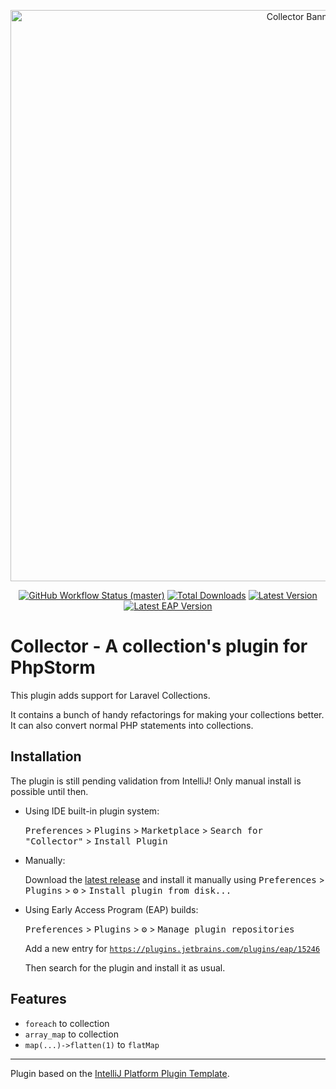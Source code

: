 <p align="center">
    <img src="/art/banner.png" width="914" title="Collector Banner">
    <p align="center">
        <a href="https://github.com/olivernybroe/collections-intellij/workflows"><img alt="GitHub Workflow Status (master)" src="https://github.com/olivernybroe/collections-intellij/workflows/Build/badge.svg"></a>
        <a href="https://plugins.jetbrains.com/plugin/15246"><img alt="Total Downloads" src="https://img.shields.io/jetbrains/plugin/d/15246"></a>
        <a href="https://plugins.jetbrains.com/plugin/15246"><img alt="Latest Version" src="https://img.shields.io/jetbrains/plugin/v/15246"></a>
	    <a href="https://plugins.jetbrains.com/plugin/15246"><img alt="Latest EAP Version" src="https://img.shields.io/badge/dynamic/xml?label=EAP version&query=%2Fplugin-repository%2Fcategory%2Fidea-plugin%5B1%5D%2Fversion&url=https%3A%2F%2Fplugins.jetbrains.com%2Fplugins%2Flist%3Fchannel%3Deap%26pluginId%3D15246"></a>
    </p>
</p>

# Collector - A collection's plugin for PhpStorm

<!-- Plugin description -->
This plugin adds support for Laravel Collections.

It contains a bunch of handy refactorings for making your collections better.  
It can also convert normal PHP statements into collections.
<!-- Plugin description end -->

## Installation
The plugin is still pending validation from IntelliJ! Only manual install is possible until then.


- Using IDE built-in plugin system:

  <kbd>Preferences</kbd> > <kbd>Plugins</kbd> > <kbd>Marketplace</kbd> > <kbd>Search for "Collector"</kbd> >
  <kbd>Install Plugin</kbd>

- Manually:

  Download the [latest release](https://github.com/olivernybroe/collections-intellij/releases/latest) and install it manually using
  <kbd>Preferences</kbd> > <kbd>Plugins</kbd> > <kbd>⚙️</kbd> > <kbd>Install plugin from disk...</kbd>

- Using Early Access Program (EAP) builds:

  <kbd>Preferences</kbd> > <kbd>Plugins</kbd> > <kbd>⚙️</kbd> > <kbd>Manage plugin repositories</kbd>

  Add a new entry for [`https://plugins.jetbrains.com/plugins/eap/15246`](https://plugins.jetbrains.com/plugins/eap/15246)

  Then search for the plugin and install it as usual.

## Features

- `foreach` to collection
- `array_map` to collection
- `map(...)->flatten(1)` to `flatMap`


---
Plugin based on the [IntelliJ Platform Plugin Template][template].

[template]: https://github.com/JetBrains/intellij-platform-plugin-template
